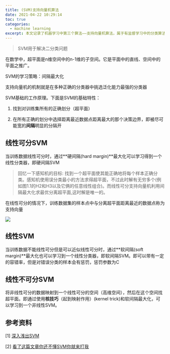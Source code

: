 ```yaml
---
title: (SVM)支持向量机算法
date: 2021-04-22 10:29:14
toc: true
categories:
  - machine learning
excerpt: 本文记录了机器学习中第三个算法——支持向量机算法，属于有监督学习中的分类算法
---
```


>   SVM用于解决二分类问题



在数学中，超平面是n维空间中的n-1维的子空间。它是平面中的直线、空间中的平面之推广。

SVM的学习策略：间隔最大化

支持向量机的机制就是在多种正确的分类器中挑选泛化能力最强的分类器

SVM基础的工作原理。下面是SVM的基础特性：

1.  找到对训练集所有的正确划分（超平面）

2.  在所有正确的划分中选择距离最近数据点距离最大的那个决策边界，即被尽可能宽的**间隔**明显的分隔开



## 线性可分SVM

当训练数据线性可分时，通过**硬间隔(hard margin)**最大化可以学习得到一个线性分类器，即硬间隔SVM

>   回忆一下感知机的目标: 找到一个超平面使其能正确地将每个样本正确分类。感知机使用误分类最小的方法求得超平面，不过此时解有无穷多个(例如图1.1的H2和H3以及它俩的任意线性组合)。而线性可分支持向量机利用间隔最大化求最优分离超平面,这时解是唯一的。

在线性可分的情况下，训练数据集的样本点中与分离超平面距离最近的数据点称为支持向量

![](https://gitblog-1302688916.cos.ap-beijing.myqcloud.com/v2-f9e1e7fd08460a5fab044c71ed8b0bb1_1440w.jpg)



## 线性SVM

当训练数据不能线性可分但是可以近似线性可分时，通过**软间隔(soft margin)**最大化也可以学习到一个线性分类器，即软间隔SVM。即可以带有一定的容错率，但是对错误分类的样本会有惩罚，惩罚参数为C



## 线性不可分SVM

将非线性可分的数据映射到一个线性可分的空间（高维空间），然后在这个空间找超平面。即通过使用**核技巧**（起到映射作用）(kernel trick)和软间隔最大化，可以学习到一个非线性SVM。





## 参考资料

[1] [深入浅出SVM](https://zhuanlan.zhihu.com/p/36156801)

[2] [看了这篇文章你还不懂SVM你就来打我](https://zhuanlan.zhihu.com/p/49331510)

